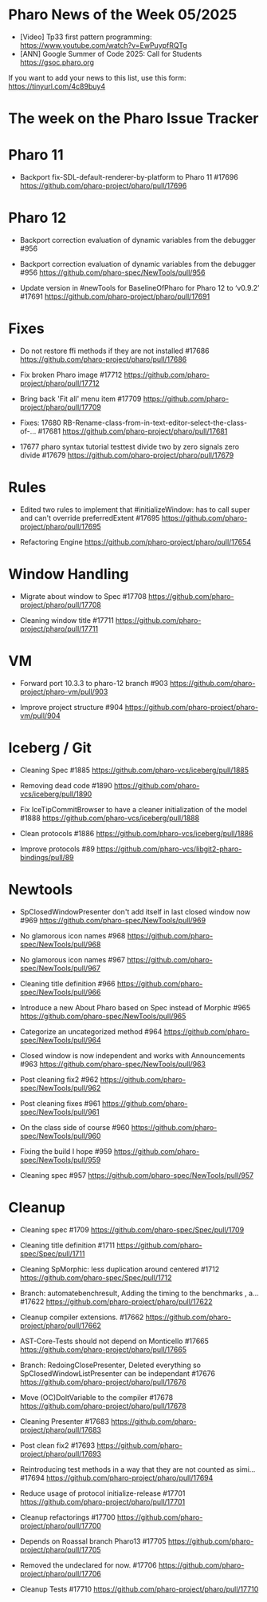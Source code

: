 # Pharo News of the Week 05/2025

- [Video] Tp33 first pattern programming: https://www.youtube.com/watch?v=EwPuypfRQTg
- [ANN] Google Summer of Code 2025: Call for Students https://gsoc.pharo.org	


If you want to add your news to this list, use this form: https://tinyurl.com/4c89buy4 

# The week on the Pharo Issue Tracker


# Pharo 11

- Backport fix-SDL-default-renderer-by-platform to Pharo 11 #17696
	https://github.com/pharo-project/pharo/pull/17696
	
# Pharo 12

- Backport correction evaluation of dynamic variables from the debugger #956
	

- Backport correction evaluation of dynamic variables from the debugger #956
	https://github.com/pharo-spec/NewTools/pull/956

- Update version in #newTools for BaselineOfPharo for Pharo 12 to ‘v0.9.2’ #17691
	https://github.com/pharo-project/pharo/pull/17691

# Fixes

- Do not restore ffi methods if they are not installed #17686
	https://github.com/pharo-project/pharo/pull/17686

- Fix broken Pharo image #17712
	https://github.com/pharo-project/pharo/pull/17712
	
- Bring back 'Fit all' menu item #17709
	https://github.com/pharo-project/pharo/pull/17709
	
- Fixes: 17680 RB-Rename-class-from-in-text-editor-select-the-class-of-… #17681
	https://github.com/pharo-project/pharo/pull/17681

- 17677 pharo syntax tutorial testtest divide two by zero signals zero divide #17679
	https://github.com/pharo-project/pharo/pull/17679
	

# Rules

- Edited two rules to implement that #initializeWindow: has to call super and can't override preferredExtent #17695
	https://github.com/pharo-project/pharo/pull/17695


- Refactoring Engine
	https://github.com/pharo-project/pharo/pull/17654

# Window Handling

- Migrate about window to Spec #17708
	https://github.com/pharo-project/pharo/pull/17708

- Cleaning window title #17711
	https://github.com/pharo-project/pharo/pull/17711
	
# VM

- Forward port 10.3.3 to pharo-12 branch #903
	https://github.com/pharo-project/pharo-vm/pull/903
	
- Improve project structure #904
	https://github.com/pharo-project/pharo-vm/pull/904
	
# Iceberg / Git

- Cleaning Spec #1885
	https://github.com/pharo-vcs/iceberg/pull/1885

- Removing dead code #1890
	https://github.com/pharo-vcs/iceberg/pull/1890
	
- Fix IceTipCommitBrowser to have a cleaner initialization of the model #1888
	https://github.com/pharo-vcs/iceberg/pull/1888
	
- Clean protocols #1886
	https://github.com/pharo-vcs/iceberg/pull/1886
	
- Improve protocols #89
	https://github.com/pharo-vcs/libgit2-pharo-bindings/pull/89
	
# Newtools

- SpClosedWindowPresenter don't add itself in last closed window now #969
	https://github.com/pharo-spec/NewTools/pull/969

- No glamorous icon names #968
	https://github.com/pharo-spec/NewTools/pull/968
	
- No glamorous icon names #967
	https://github.com/pharo-spec/NewTools/pull/967
	
- Cleaning title definition #966
	https://github.com/pharo-spec/NewTools/pull/966
	
- Introduce a new About Pharo based on Spec instead of Morphic #965
	https://github.com/pharo-spec/NewTools/pull/965
	
- Categorize an uncategorized method #964
	https://github.com/pharo-spec/NewTools/pull/964
	
- Closed window is now independent and works with Announcements #963
	https://github.com/pharo-spec/NewTools/pull/963
	
- Post cleaning fix2 #962
	https://github.com/pharo-spec/NewTools/pull/962
	
- Post cleaning fixes #961
	https://github.com/pharo-spec/NewTools/pull/961
	
- On the class side of course #960
	https://github.com/pharo-spec/NewTools/pull/960
	
- Fixing the build I hope #959
	https://github.com/pharo-spec/NewTools/pull/959
	
- Cleaning spec #957
	https://github.com/pharo-spec/NewTools/pull/957
	
	
# Cleanup

- Cleaning spec #1709
	https://github.com/pharo-spec/Spec/pull/1709

- Cleaning title definition #1711
	https://github.com/pharo-spec/Spec/pull/1711

- Cleaning SpMorphic: less duplication around centered #1712
	https://github.com/pharo-spec/Spec/pull/1712

- Branch: automatebenchresult, Adding the timing to the benchmarks , a… #17622
	https://github.com/pharo-project/pharo/pull/17622

- Cleanup compiler extensions. #17662
	https://github.com/pharo-project/pharo/pull/17662

- AST-Core-Tests should not depend on Monticello #17665
	https://github.com/pharo-project/pharo/pull/17665

- Branch: RedoingClosePresenter, Deleted everything so SpClosedWindowListPresenter can be independant #17676
	https://github.com/pharo-project/pharo/pull/17676

- Move (OC)DoItVariable to the compiler #17678
	https://github.com/pharo-project/pharo/pull/17678

- Cleaning Presenter #17683
	https://github.com/pharo-project/pharo/pull/17683

- Post clean fix2 #17693
	https://github.com/pharo-project/pharo/pull/17693

- Reintroducing test methods in a way that they are not counted as simi… #17694
	https://github.com/pharo-project/pharo/pull/17694
	
- Reduce usage of protocol initialize-release #17701
	https://github.com/pharo-project/pharo/pull/17701
	
- Cleanup refactorings #17700
	https://github.com/pharo-project/pharo/pull/17700

- Depends on Roassal branch Pharo13 #17705
	https://github.com/pharo-project/pharo/pull/17705

- Removed the undeclared for now. #17706
	https://github.com/pharo-project/pharo/pull/17706

- Cleanup Tests #17710
	https://github.com/pharo-project/pharo/pull/17710